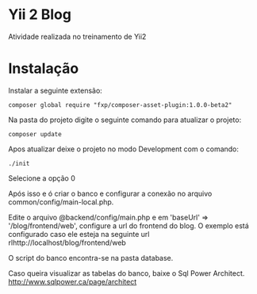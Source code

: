 Yii 2 Blog
===================================

Atividade realizada no treinamento de Yii2


Instalação
===================================

Instalar a seguinte extensão:
~~~
composer global require "fxp/composer-asset-plugin:1.0.0-beta2"
~~~

Na pasta do projeto digite o seguinte comando para atualizar o projeto:
~~~
composer update
~~~

Apos atualizar deixe o projeto no modo Development com o comando:
~~~
./init
~~~
Selecione a opção 0

Após isso e ó criar o banco e configurar a conexão no arquivo common/config/main-local.php.

Edite o arquivo @backend/config/main.php
e em 'baseUrl' => '/blog/frontend/web', configure a url do frontend do blog.
O exemplo está configurado caso ele esteja na seguinte url rlhttp://localhost/blog/frontend/web


O script do banco encontra-se na pasta database.

Caso queira visualizar as tabelas do banco, baixe o Sql Power Architect.
http://www.sqlpower.ca/page/architect

